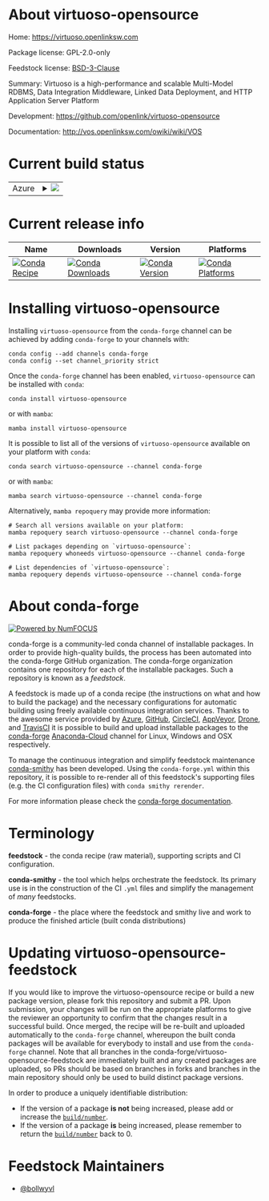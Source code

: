 About virtuoso-opensource
=========================

Home: https://virtuoso.openlinksw.com

Package license: GPL-2.0-only

Feedstock license: [BSD-3-Clause](https://github.com/conda-forge/virtuoso-opensource-feedstock/blob/master/LICENSE.txt)

Summary: Virtuoso is a high-performance and scalable Multi-Model RDBMS, Data
Integration Middleware, Linked Data Deployment, and HTTP Application Server
Platform


Development: https://github.com/openlink/virtuoso-opensource

Documentation: http://vos.openlinksw.com/owiki/wiki/VOS

Current build status
====================


<table>
    
  <tr>
    <td>Azure</td>
    <td>
      <details>
        <summary>
          <a href="https://dev.azure.com/conda-forge/feedstock-builds/_build/latest?definitionId=6398&branchName=master">
            <img src="https://dev.azure.com/conda-forge/feedstock-builds/_apis/build/status/virtuoso-opensource-feedstock?branchName=master">
          </a>
        </summary>
        <table>
          <thead><tr><th>Variant</th><th>Status</th></tr></thead>
          <tbody><tr>
              <td>linux_64_openssl1.1.1</td>
              <td>
                <a href="https://dev.azure.com/conda-forge/feedstock-builds/_build/latest?definitionId=6398&branchName=master">
                  <img src="https://dev.azure.com/conda-forge/feedstock-builds/_apis/build/status/virtuoso-opensource-feedstock?branchName=master&jobName=linux&configuration=linux_64_openssl1.1.1" alt="variant">
                </a>
              </td>
            </tr><tr>
              <td>linux_64_openssl3</td>
              <td>
                <a href="https://dev.azure.com/conda-forge/feedstock-builds/_build/latest?definitionId=6398&branchName=master">
                  <img src="https://dev.azure.com/conda-forge/feedstock-builds/_apis/build/status/virtuoso-opensource-feedstock?branchName=master&jobName=linux&configuration=linux_64_openssl3" alt="variant">
                </a>
              </td>
            </tr><tr>
              <td>osx_64_openssl1.1.1</td>
              <td>
                <a href="https://dev.azure.com/conda-forge/feedstock-builds/_build/latest?definitionId=6398&branchName=master">
                  <img src="https://dev.azure.com/conda-forge/feedstock-builds/_apis/build/status/virtuoso-opensource-feedstock?branchName=master&jobName=osx&configuration=osx_64_openssl1.1.1" alt="variant">
                </a>
              </td>
            </tr><tr>
              <td>osx_64_openssl3</td>
              <td>
                <a href="https://dev.azure.com/conda-forge/feedstock-builds/_build/latest?definitionId=6398&branchName=master">
                  <img src="https://dev.azure.com/conda-forge/feedstock-builds/_apis/build/status/virtuoso-opensource-feedstock?branchName=master&jobName=osx&configuration=osx_64_openssl3" alt="variant">
                </a>
              </td>
            </tr>
          </tbody>
        </table>
      </details>
    </td>
  </tr>
</table>

Current release info
====================

| Name | Downloads | Version | Platforms |
| --- | --- | --- | --- |
| [![Conda Recipe](https://img.shields.io/badge/recipe-virtuoso--opensource-green.svg)](https://anaconda.org/conda-forge/virtuoso-opensource) | [![Conda Downloads](https://img.shields.io/conda/dn/conda-forge/virtuoso-opensource.svg)](https://anaconda.org/conda-forge/virtuoso-opensource) | [![Conda Version](https://img.shields.io/conda/vn/conda-forge/virtuoso-opensource.svg)](https://anaconda.org/conda-forge/virtuoso-opensource) | [![Conda Platforms](https://img.shields.io/conda/pn/conda-forge/virtuoso-opensource.svg)](https://anaconda.org/conda-forge/virtuoso-opensource) |

Installing virtuoso-opensource
==============================

Installing `virtuoso-opensource` from the `conda-forge` channel can be achieved by adding `conda-forge` to your channels with:

```
conda config --add channels conda-forge
conda config --set channel_priority strict
```

Once the `conda-forge` channel has been enabled, `virtuoso-opensource` can be installed with `conda`:

```
conda install virtuoso-opensource
```

or with `mamba`:

```
mamba install virtuoso-opensource
```

It is possible to list all of the versions of `virtuoso-opensource` available on your platform with `conda`:

```
conda search virtuoso-opensource --channel conda-forge
```

or with `mamba`:

```
mamba search virtuoso-opensource --channel conda-forge
```

Alternatively, `mamba repoquery` may provide more information:

```
# Search all versions available on your platform:
mamba repoquery search virtuoso-opensource --channel conda-forge

# List packages depending on `virtuoso-opensource`:
mamba repoquery whoneeds virtuoso-opensource --channel conda-forge

# List dependencies of `virtuoso-opensource`:
mamba repoquery depends virtuoso-opensource --channel conda-forge
```


About conda-forge
=================

[![Powered by
NumFOCUS](https://img.shields.io/badge/powered%20by-NumFOCUS-orange.svg?style=flat&colorA=E1523D&colorB=007D8A)](https://numfocus.org)

conda-forge is a community-led conda channel of installable packages.
In order to provide high-quality builds, the process has been automated into the
conda-forge GitHub organization. The conda-forge organization contains one repository
for each of the installable packages. Such a repository is known as a *feedstock*.

A feedstock is made up of a conda recipe (the instructions on what and how to build
the package) and the necessary configurations for automatic building using freely
available continuous integration services. Thanks to the awesome service provided by
[Azure](https://azure.microsoft.com/en-us/services/devops/), [GitHub](https://github.com/),
[CircleCI](https://circleci.com/), [AppVeyor](https://www.appveyor.com/),
[Drone](https://cloud.drone.io/welcome), and [TravisCI](https://travis-ci.com/)
it is possible to build and upload installable packages to the
[conda-forge](https://anaconda.org/conda-forge) [Anaconda-Cloud](https://anaconda.org/)
channel for Linux, Windows and OSX respectively.

To manage the continuous integration and simplify feedstock maintenance
[conda-smithy](https://github.com/conda-forge/conda-smithy) has been developed.
Using the ``conda-forge.yml`` within this repository, it is possible to re-render all of
this feedstock's supporting files (e.g. the CI configuration files) with ``conda smithy rerender``.

For more information please check the [conda-forge documentation](https://conda-forge.org/docs/).

Terminology
===========

**feedstock** - the conda recipe (raw material), supporting scripts and CI configuration.

**conda-smithy** - the tool which helps orchestrate the feedstock.
                   Its primary use is in the construction of the CI ``.yml`` files
                   and simplify the management of *many* feedstocks.

**conda-forge** - the place where the feedstock and smithy live and work to
                  produce the finished article (built conda distributions)


Updating virtuoso-opensource-feedstock
======================================

If you would like to improve the virtuoso-opensource recipe or build a new
package version, please fork this repository and submit a PR. Upon submission,
your changes will be run on the appropriate platforms to give the reviewer an
opportunity to confirm that the changes result in a successful build. Once
merged, the recipe will be re-built and uploaded automatically to the
`conda-forge` channel, whereupon the built conda packages will be available for
everybody to install and use from the `conda-forge` channel.
Note that all branches in the conda-forge/virtuoso-opensource-feedstock are
immediately built and any created packages are uploaded, so PRs should be based
on branches in forks and branches in the main repository should only be used to
build distinct package versions.

In order to produce a uniquely identifiable distribution:
 * If the version of a package **is not** being increased, please add or increase
   the [``build/number``](https://docs.conda.io/projects/conda-build/en/latest/resources/define-metadata.html#build-number-and-string).
 * If the version of a package **is** being increased, please remember to return
   the [``build/number``](https://docs.conda.io/projects/conda-build/en/latest/resources/define-metadata.html#build-number-and-string)
   back to 0.

Feedstock Maintainers
=====================

* [@bollwyvl](https://github.com/bollwyvl/)

